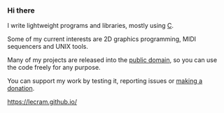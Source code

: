 ### Hi there

I write lightweight programs and libraries, mostly using [C](https://en.wikibooks.org/wiki/C_Programming/Why_learn_C%3F).

Some of my current interests are 2D graphics programming, MIDI sequencers and UNIX tools.

Many of my projects are released into the [public domain](http://cr.yp.to/publicdomain.html), so you can use the code freely for any purpose.

You can support my work by testing it, reporting issues or [making a donation](https://liberapay.com/lecram/).

https://lecram.github.io/
